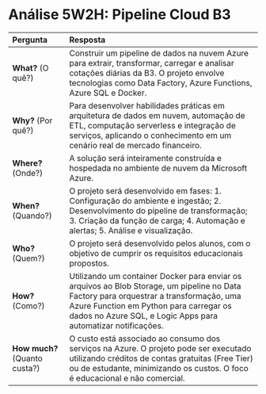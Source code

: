 # Análise 5W2H: Pipeline Cloud B3

| Pergunta | Resposta |
| :--- | :--- |
| **What?** (O quê?) | Construir um pipeline de dados na nuvem Azure para extrair, transformar, carregar e analisar cotações diárias da B3. O projeto envolve tecnologias como Data Factory, Azure Functions, Azure SQL e Docker. |
| **Why?** (Por quê?) | Para desenvolver habilidades práticas em arquitetura de dados em nuvem, automação de ETL, computação serverless e integração de serviços, aplicando o conhecimento em um cenário real de mercado financeiro. |
| **Where?** (Onde?) | A solução será inteiramente construída e hospedada no ambiente de nuvem da Microsoft Azure. |
| **When?** (Quando?) | O projeto será desenvolvido em fases: 1. Configuração do ambiente e ingestão; 2. Desenvolvimento do pipeline de transformação; 3. Criação da função de carga; 4. Automação e alertas; 5. Análise e visualização. |
| **Who?** (Quem?) | O projeto será desenvolvido pelos alunos, com o objetivo de cumprir os requisitos educacionais propostos. |
| **How?** (Como?) | Utilizando um container Docker para enviar os arquivos ao Blob Storage, um pipeline no Data Factory para orquestrar a transformação, uma Azure Function em Python para carregar os dados no Azure SQL, e Logic Apps para automatizar notificações. |
| **How much?** (Quanto custa?) | O custo está associado ao consumo dos serviços na Azure. O projeto pode ser executado utilizando créditos de contas gratuitas (Free Tier) ou de estudante, minimizando os custos. O foco é educacional e não comercial. |
